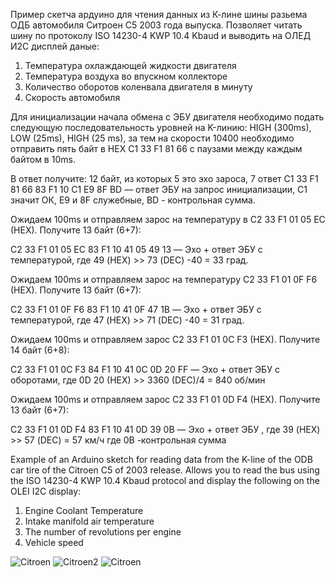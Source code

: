 Пример скетча ардуино для чтения данных из К-лине шины разьема ОДБ автомобиля Ситроен С5 2003 года выпуска. Позволяет читать шину по протоколу ISO 14230-4 KWP 10.4 Kbaud и выводить на ОЛЕД И2С дисплей даные:

1. Температура охлаждающей жидкости двигателя 
2. Температура воздуха во впускном коллекторе 
3. Количество оборотов коленвала двигателя в минуту 
4. Скорость автомобиля

Для инициализации начала обмена c ЭБУ двигателя необходимо подать следующую последовательность уровней на K-линию:
HIGH (300ms), LOW (25ms), HIGH (25 ms), за тем на скорости 10400 необходимо отправить пять байт в HEX C1 33 F1 81 66 с паузами между каждым байтом в 10ms. 

В ответ получите: 12 байт, из которых 5 это эхо зароса, 7 ответ
C1 33 F1 81 66 83 F1 10 C1 E9 8F BD — ответ ЭБУ на запрос инициализации, C1 значит ОК, E9 и 8F служебные, BD - контрольная сумма.

Ожидаем 100ms и отправляем зарос на температуру в C2 33 F1 01 05 EC (HEX). Получите 13 байт (6+7):

C2 33 F1 01 05 EC 83 F1 10 41 05 49 13 — Эхо + ответ ЭБУ с температурой, где 49 (HEX) >> 73 (DEC) -40 = 33 град.

Ожидаем 100ms и отправляем зарос на температуру C2 33 F1 01 0F F6 (HEX).  Получите 13 байт (6+7):

C2 33 F1 01 0F F6 83 F1 10 41 0F 47 1B — Эхо + ответ ЭБУ с температурой, где 47 (HEX) >> 71 (DEC) -40 = 31 град.

Ожидаем 100ms и отправляем зарос C2 33 F1 01 0C F3 (HEX).  Получите 14 байт (6+8): 

C2 33 F1 01 0C F3 84 F1 10 41 0C 0D 20 FF — Эхо + ответ ЭБУ с оборотами, где 0D 20 (HEX) >> 3360 (DEC)/4 = 840 об/мин
 
Ожидаем 100ms и отправляем зарос C2 33 F1 01 0D F4 (HEX). Получите 13 байт (6+7):

C2 33 F1 01 0D F4 83 F1 10 41 0D 39 0B  — Эхо + ответ ЭБУ , где 39 (HEX) >> 57 (DEC) = 57 км/ч где 0B -контрольная сумма

Example of an Arduino sketch for reading data from the K-line of the ODB car tire of the Citroen C5 of 2003 release. Allows you to read the bus using the ISO 14230-4 KWP 10.4 Kbaud protocol and display the following on the OLEI I2C display:

1. Engine Coolant Temperature
2. Intake manifold air temperature
3. The number of revolutions per engine
4. Vehicle speed

![Citroen](https://github.com/martinhol221/ISO14230-4-KWP/blob/master/K-Line_ISO_14230-4-KWP(Citroen_C5_2003).JPG?raw=true)
![Citroen2](https://github.com/martinhol221/ISO14230-4-KWP/blob/master/L9637%2BAduino.jpg?raw=true)
![Citroen](https://github.com/martinhol221/ISO14230-4-KWP/blob/master/L9637D%2BAduino.jpg?raw=true)
